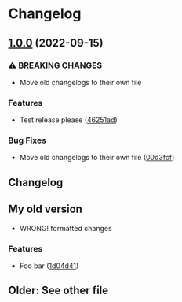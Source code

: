 # Changelog

## [1.0.0](https://github.com/Timmitry/conventional-changelog/compare/0.4.0...1.0.0) (2022-09-15)


### ⚠ BREAKING CHANGES

* Move old changelogs to their own file

### Features

* Test release please ([46251ad](https://github.com/Timmitry/conventional-changelog/commit/46251add4645a382432c0a1c789940526a765a5b))


### Bug Fixes

* Move old changelogs to their own file ([00d3fcf](https://github.com/Timmitry/conventional-changelog/commit/00d3fcf338e8bd066d350e47146e32c1a9f73d4d))

## Changelog

## My old version

- WRONG! formatted changes

### Features

* Foo bar ([1d04d41](https://github.com/Timmitry/conventional-changelog/commit/1d04d41467b6539738c06fac5d7a646b43c14add))

## Older: See other file
